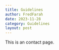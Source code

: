 ```yaml
---
title: Guidelines
author: FredFarah
date: 2023-11-28
category: Guidelines
layout: post
---
```


This is an contact page.
